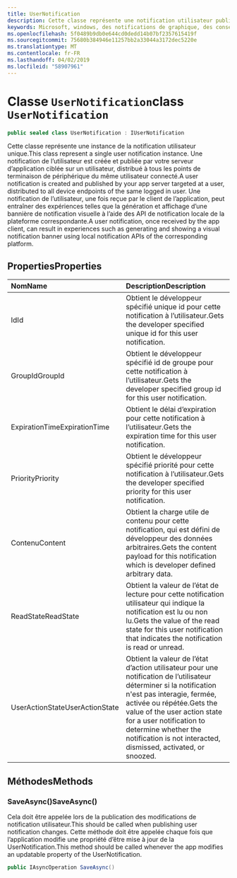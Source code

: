 ```yaml
---
title: UserNotification
description: Cette classe représente une notification utilisateur publiées par le serveur d’applications par le biais de Notifications de graphique et reçu par le client de l’application.
keywords: Microsoft, windows, des notifications de graphique, des conseils pour windows
ms.openlocfilehash: 5f0489b9db0e644cd0dedd14b07bf2357615419f
ms.sourcegitcommit: 75680b384946e11257bb2a33044a3172dec5220e
ms.translationtype: MT
ms.contentlocale: fr-FR
ms.lasthandoff: 04/02/2019
ms.locfileid: "58907961"
---
```

# <a name="class-usernotification"></a><span data-ttu-id="54a89-104">Classe `UserNotification`</span><span class="sxs-lookup"><span data-stu-id="54a89-104">class `UserNotification`</span></span>

```C#
public sealed class UserNotification : IUserNotification
```

<span data-ttu-id="54a89-105">Cette classe représente une instance de la notification utilisateur unique.</span><span class="sxs-lookup"><span data-stu-id="54a89-105">This class represent a single user notification instance.</span></span> <span data-ttu-id="54a89-106">Une notification de l’utilisateur est créée et publiée par votre serveur d’application ciblée sur un utilisateur, distribué à tous les points de terminaison de périphérique du même utilisateur connecté.</span><span class="sxs-lookup"><span data-stu-id="54a89-106">A user notification is created and published by your app server targeted at a user, distributed to all device endpoints of the same logged in user.</span></span>
<span data-ttu-id="54a89-107">Une notification de l’utilisateur, une fois reçue par le client de l’application, peut entraîner des expériences telles que la génération et affichage d’une bannière de notification visuelle à l’aide des API de notification locale de la plateforme correspondante.</span><span class="sxs-lookup"><span data-stu-id="54a89-107">A user notification, once received by the app client, can result in experiences such as generating and showing a visual notification banner using local notification APIs of the corresponding platform.</span></span>

## <a name="properties"></a><span data-ttu-id="54a89-108">Properties</span><span class="sxs-lookup"><span data-stu-id="54a89-108">Properties</span></span>

|<span data-ttu-id="54a89-109">Nom</span><span class="sxs-lookup"><span data-stu-id="54a89-109">Name</span></span> | <span data-ttu-id="54a89-110">Description</span><span class="sxs-lookup"><span data-stu-id="54a89-110">Description</span></span> |
|:-- |:-- |
|<span data-ttu-id="54a89-111">Id</span><span class="sxs-lookup"><span data-stu-id="54a89-111">Id</span></span> |<span data-ttu-id="54a89-112">Obtient le développeur spécifié unique id pour cette notification à l’utilisateur.</span><span class="sxs-lookup"><span data-stu-id="54a89-112">Gets the developer specified unique id for this user notification.</span></span>|
|   <span data-ttu-id="54a89-113">GroupId</span><span class="sxs-lookup"><span data-stu-id="54a89-113">GroupId</span></span> |<span data-ttu-id="54a89-114">Obtient le développeur spécifié id de groupe pour cette notification à l’utilisateur.</span><span class="sxs-lookup"><span data-stu-id="54a89-114">Gets the developer specified group id for this user notification.</span></span>| 
|   <span data-ttu-id="54a89-115">ExpirationTime</span><span class="sxs-lookup"><span data-stu-id="54a89-115">ExpirationTime</span></span> |<span data-ttu-id="54a89-116">Obtient le délai d’expiration pour cette notification à l’utilisateur.</span><span class="sxs-lookup"><span data-stu-id="54a89-116">Gets the expiration time for this user notification.</span></span>| 
|   <span data-ttu-id="54a89-117">Priority</span><span class="sxs-lookup"><span data-stu-id="54a89-117">Priority</span></span>|<span data-ttu-id="54a89-118">Obtient le développeur spécifié priorité pour cette notification à l’utilisateur.</span><span class="sxs-lookup"><span data-stu-id="54a89-118">Gets the developer specified priority for this user notification.</span></span>| 
|   <span data-ttu-id="54a89-119">Contenu</span><span class="sxs-lookup"><span data-stu-id="54a89-119">Content</span></span>|<span data-ttu-id="54a89-120">Obtient la charge utile de contenu pour cette notification, qui est défini de développeur des données arbitraires.</span><span class="sxs-lookup"><span data-stu-id="54a89-120">Gets the content payload for this notification which is developer defined arbitrary data.</span></span>| 
|   <span data-ttu-id="54a89-121">ReadState</span><span class="sxs-lookup"><span data-stu-id="54a89-121">ReadState</span></span>|<span data-ttu-id="54a89-122">Obtient la valeur de l’état de lecture pour cette notification utilisateur qui indique la notification est lu ou non lu.</span><span class="sxs-lookup"><span data-stu-id="54a89-122">Gets the value of the read state for this user notification that indicates the notification is read or unread.</span></span>| 
|   <span data-ttu-id="54a89-123">UserActionState</span><span class="sxs-lookup"><span data-stu-id="54a89-123">UserActionState</span></span>|<span data-ttu-id="54a89-124">Obtient la valeur de l’état d’action utilisateur pour une notification de l’utilisateur déterminer si la notification n'est pas interagie, fermée, activée ou répétée.</span><span class="sxs-lookup"><span data-stu-id="54a89-124">Gets the value of the user action state for a user notification to determine whether the notification is not interacted, dismissed, activated, or snoozed.</span></span>| 


## <a name="methods"></a><span data-ttu-id="54a89-125">Méthodes</span><span class="sxs-lookup"><span data-stu-id="54a89-125">Methods</span></span>

### <a name="saveasync"></a><span data-ttu-id="54a89-126">SaveAsync()</span><span class="sxs-lookup"><span data-stu-id="54a89-126">SaveAsync()</span></span> 
<span data-ttu-id="54a89-127">Cela doit être appelée lors de la publication des modifications de notification utilisateur.</span><span class="sxs-lookup"><span data-stu-id="54a89-127">This should be called when publishing user notification changes.</span></span> <span data-ttu-id="54a89-128">Cette méthode doit être appelée chaque fois que l’application modifie une propriété d’être mise à jour de la UserNotification.</span><span class="sxs-lookup"><span data-stu-id="54a89-128">This method should be called whenever the app modifies an updatable property of the UserNotification.</span></span>
```C#
public IAsyncOperation SaveAsync()
```

